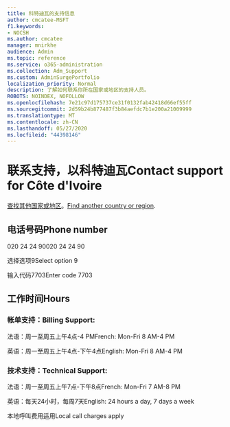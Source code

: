```yaml
---
title: 科特迪瓦的支持信息
author: cmcatee-MSFT
f1.keywords:
- NOCSH
ms.author: cmcatee
manager: mnirkhe
audience: Admin
ms.topic: reference
ms.service: o365-administration
ms.collection: Adm_Support
ms.custom: AdminSurgePortfolio
localization_priority: Normal
description: 了解如何联系你所在国家或地区的支持人员。
ROBOTS: NOINDEX, NOFOLLOW
ms.openlocfilehash: 7e21c97d175737ce31f0132fab42418d66ef55ff
ms.sourcegitcommit: 2d59b24b877487f3b84aefdc7b1e200a21009999
ms.translationtype: MT
ms.contentlocale: zh-CN
ms.lasthandoff: 05/27/2020
ms.locfileid: "44398146"
---
```

# <a name="contact-support-for-cte-divoire"></a><span data-ttu-id="ad4e9-103">联系支持，以科特迪瓦</span><span class="sxs-lookup"><span data-stu-id="ad4e9-103">Contact support for Côte d'Ivoire</span></span>

<span data-ttu-id="ad4e9-104">[查找其他国家或地区](../contact-support-for-business-products.md)。</span><span class="sxs-lookup"><span data-stu-id="ad4e9-104">[Find another country or region](../contact-support-for-business-products.md).</span></span>

## <a name="phone-number"></a><span data-ttu-id="ad4e9-105">电话号码</span><span class="sxs-lookup"><span data-stu-id="ad4e9-105">Phone number</span></span>
<span data-ttu-id="ad4e9-106">020 24 24 90</span><span class="sxs-lookup"><span data-stu-id="ad4e9-106">020 24 24 90</span></span>

<span data-ttu-id="ad4e9-107">选择选项9</span><span class="sxs-lookup"><span data-stu-id="ad4e9-107">Select option 9</span></span>

<span data-ttu-id="ad4e9-108">输入代码7703</span><span class="sxs-lookup"><span data-stu-id="ad4e9-108">Enter code 7703</span></span>

## <a name="hours"></a><span data-ttu-id="ad4e9-109">工作时间</span><span class="sxs-lookup"><span data-stu-id="ad4e9-109">Hours</span></span>
### <a name="billing-support"></a><span data-ttu-id="ad4e9-110">帐单支持：</span><span class="sxs-lookup"><span data-stu-id="ad4e9-110">Billing Support:</span></span>

<span data-ttu-id="ad4e9-111">法语：周一至周五上午4点-4 PM</span><span class="sxs-lookup"><span data-stu-id="ad4e9-111">French: Mon-Fri 8 AM-4 PM</span></span>

<span data-ttu-id="ad4e9-112">英语：周一至周五上午4点-下午4点</span><span class="sxs-lookup"><span data-stu-id="ad4e9-112">English: Mon-Fri 8 AM-4 PM</span></span>

### <a name="technical-support"></a><span data-ttu-id="ad4e9-113">技术支持：</span><span class="sxs-lookup"><span data-stu-id="ad4e9-113">Technical Support:</span></span>

<span data-ttu-id="ad4e9-114">法语：周一至周五上午7点-下午8点</span><span class="sxs-lookup"><span data-stu-id="ad4e9-114">French: Mon-Fri 7 AM-8 PM</span></span>

<span data-ttu-id="ad4e9-115">英语：每天24小时，每周7天</span><span class="sxs-lookup"><span data-stu-id="ad4e9-115">English: 24 hours a day, 7 days a week</span></span>

<span data-ttu-id="ad4e9-116">本地呼叫费用适用</span><span class="sxs-lookup"><span data-stu-id="ad4e9-116">Local call charges apply</span></span>
